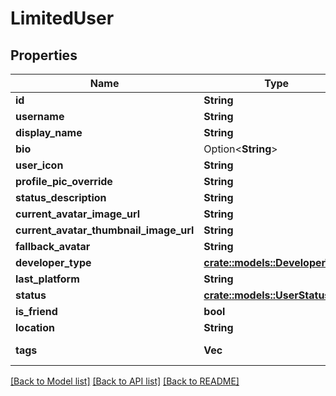 # LimitedUser

## Properties

Name | Type | Description | Notes
------------ | ------------- | ------------- | -------------
**id** | **String** |  | [readonly]
**username** | **String** |  | 
**display_name** | **String** |  | 
**bio** | Option<**String**> |  | [optional]
**user_icon** | **String** |  | 
**profile_pic_override** | **String** |  | 
**status_description** | **String** |  | 
**current_avatar_image_url** | **String** |  | 
**current_avatar_thumbnail_image_url** | **String** |  | 
**fallback_avatar** | **String** |  | 
**developer_type** | [**crate::models::DeveloperType**](DeveloperType.md) |  | 
**last_platform** | **String** |  | 
**status** | [**crate::models::UserStatus**](UserStatus.md) |  | 
**is_friend** | **bool** |  | 
**location** | **String** |  | 
**tags** | **Vec<String>** | Always empty | 

[[Back to Model list]](../README.md#documentation-for-models) [[Back to API list]](../README.md#documentation-for-api-endpoints) [[Back to README]](../README.md)



